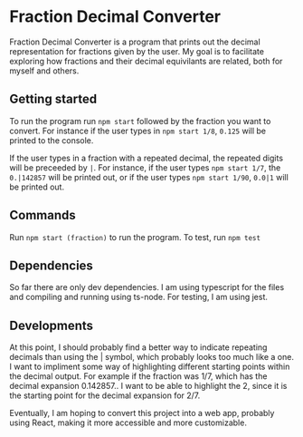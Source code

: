# Fraction Decimal Converter

Fraction Decimal Converter is a program that prints out the decimal representation for fractions given by the user. My goal is to facilitate exploring how fractions and their decimal equivilants are related, both for myself and others.

## Getting started

To run the program run `npm start` followed by the fraction you want to convert. For instance if the user types in `npm start 1/8`, `0.125` will be printed to the console.

If the user types in a fraction with a repeated decimal, the repeated digits will be preceeded by `|`. For instance, if the user types `npm start 1/7`, the `0.|142857` will be printed out, or if the user types `npm start 1/90`, `0.0|1` will be printed out.

## Commands

Run `npm start (fraction)` to run the program.
To test, run `npm test`

## Dependencies

So far there are only dev dependencies. I am using typescript for the files and compiling and running using ts-node. For testing, I am using jest.

## Developments

At this point, I should probably find a better way to indicate repeating decimals than using the | symbol, which probably looks too much like a one. I want to impliment some way of highlighting different starting points within the decimal output. For example if the fraction was 1/7, which has the decimal expansion 0.142857.. I want to be able to highlight the 2, since it is the starting point for the decimal expansion for 2/7.

Eventually, I am hoping to convert this project into a web app, probably using React, making it more accessible and more customizable.

